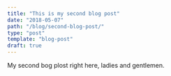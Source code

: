```yaml
---
title: "This is my second blog post"
date: "2018-05-07"
path: "/blog/second-blog-post/"
type: "post"
template: "blog-post"
draft: true
---
```

My second bog plost right here, ladies and gentlemen.

